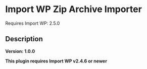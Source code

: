 # Import WP Zip Archive Importer

Requires Import WP: 2.5.0

## Description

**Version: 1.0.0**

**This plugin requires Import WP v2.4.6 or newer**

